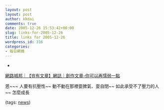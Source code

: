 ```yaml
---
layout: post
layout: post
author: kkdai
comments: true
date: 2005-12-26 15:53:42+00:00
slug: links-for-2005-12-26
title: links for 2005-12-26
wordpress_id: 316
categories:
- 每日網摘
---
```



	
  * 
		

[網路城邦｜【豈有文章】網誌｜創作文章-你可以再懦弱一點](http://city.udn.com/v1/blog/article/article.jsp?uid=annvincent168&f_ART_ID=132822)


		

恩~~~  人要有抗壓性~~ 動不動在那裡耍脾氣、耍自閉~~ 如此承受不了壓力的人~~ 怎麼成長


		

(tags: [news](http://del.icio.us/kkdai/news))


	


